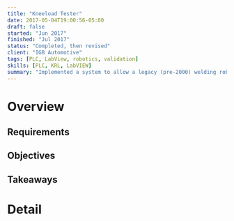 ```yaml
---
title: "Kneeload Tester"
date: 2017-05-04T19:00:56-05:00
draft: false
started: "Jun 2017"
finished: "Jul 2017"
status: "Completed, then revised"
client: "IGB Automotive"
tags: [PLC, LabView, robotics, validation]
skills: [PLC, KRL, LabVIEW]
summary: "Implemented a system to allow a legacy (pre-2000) welding robot to recieve force feedback from a modern computer."
---
```


# Overview

## Requirements

## Objectives

## Takeaways

# Detail


